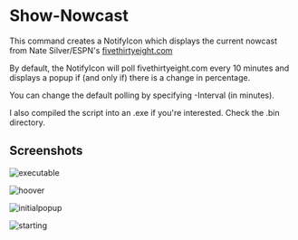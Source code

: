 # Show-Nowcast
This command creates a NotifyIcon which displays the current nowcast from Nate Silver/ESPN's [fivethirtyeight.com](https://fivethirtyeight.com)

By default, the NotifyIcon will poll fivethirtyeight.com every 10 minutes and displays a popup if (and only if) there is a change in percentage.

You can change the default polling by specifying -Interval (in minutes).

I also compiled the script into an .exe if you're interested. Check the .bin directory.

Screenshots
--------------
![executable](https://github.com/ctrlbold/nowcastnotify/blob/master/screenshots/executable.png?raw=true)

![hoover](https://github.com/ctrlbold/nowcastnotify/blob/master/screenshots/hoover.png?raw=true)

![initialpopup](https://github.com/ctrlbold/nowcastnotify/blob/master/screenshots/initialpopup.png?raw=true)

![starting](https://github.com/ctrlbold/nowcastnotify/blob/master/screenshots/starting.png?raw=true)